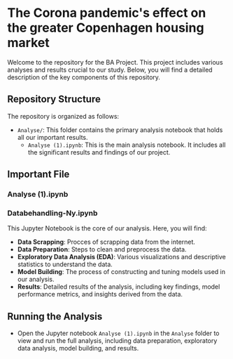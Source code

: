 # The Corona pandemic's effect on the greater Copenhagen housing market

Welcome to the repository for the BA Project. This project includes various analyses and results crucial to our study. Below, you will find a detailed description of the key components of this repository.

## Repository Structure

The repository is organized as follows:

- `Analyse/`: This folder contains the primary analysis notebook that holds all our important results.
  - `Analyse (1).ipynb`: This is the main analysis notebook. It includes all the significant results and findings of our project.

## Important File

### Analyse (1).ipynb
### Databehandling-Ny.ipynb

This Jupyter Notebook is the core of our analysis. Here, you will find:

- **Data Scrapping**: Procces of scrapping data from the internet.
- **Data Preparation**: Steps to clean and preprocess the data.
- **Exploratory Data Analysis (EDA)**: Various visualizations and descriptive statistics to understand the data.
- **Model Building**: The process of constructing and tuning models used in our analysis.
- **Results**: Detailed results of the analysis, including key findings, model performance metrics, and insights derived from the data.

## Running the Analysis

- Open the Jupyter notebook `Analyse (1).ipynb` in the `Analyse` folder to view and run the full analysis, including data preparation, exploratory data analysis, model building, and results.
